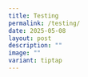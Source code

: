 ```yaml
---
title: Testing
permalink: /testing/
date: 2025-05-08
layout: post
description: ""
image: ""
variant: tiptap
---
```

